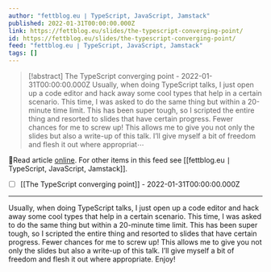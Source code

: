 ```yaml
---
author: "fettblog․eu ∣ TypeScript, JavaScript, Jamstack"
published: 2022-01-31T00:00:00.000Z
link: https://fettblog.eu/slides/the-typescript-converging-point/
id: https://fettblog.eu/slides/the-typescript-converging-point/
feed: "fettblog․eu ∣ TypeScript, JavaScript, Jamstack"
tags: []
---
```

> [!abstract] The TypeScript converging point - 2022-01-31T00:00:00.000Z
> Usually, when doing TypeScript talks, I just open up a code editor and hack away some cool types that help in a certain scenario. This time, I was asked to do the same thing but within a 20-minute time limit. This has been super tough, so I scripted the entire thing and resorted to slides that have certain progress. Fewer chances for me to screw up! This allows me to give you not only the slides but also a write-up of this talk. I’ll give myself a bit of freedom and flesh it out where appropriat⋯

🔗Read article [online](https://fettblog.eu/slides/the-typescript-converging-point/). For other items in this feed see [[fettblog․eu ∣ TypeScript, JavaScript, Jamstack]].

- [ ] [[The TypeScript converging point]] - 2022-01-31T00:00:00.000Z
- - -
Usually, when doing TypeScript talks, I just open up a code editor and hack away some cool types that help in a certain scenario. This time, I was asked to do the same thing but within a 20-minute time limit. This has been super tough, so I scripted the entire thing and resorted to slides that have certain progress. Fewer chances for me to screw up! This allows me to give you not only the slides but also a write-up of this talk. I’ll give myself a bit of freedom and flesh it out where appropriate. Enjoy!
